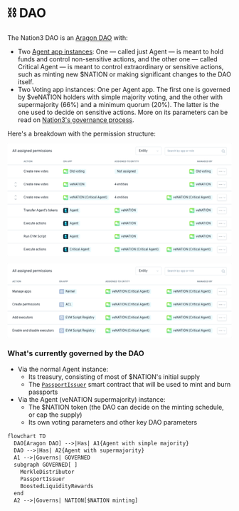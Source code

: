 # ⛓ DAO

The Nation3 DAO is an [Aragon DAO](https://aragon.org/) with:

* Two [Agent app instances](https://aragon.org/agent): One — called just Agent — is meant to hold funds and control non-sensitive actions, and the other one — called Critical Agent — is meant to control extraordinary or sensitive actions, such as minting new $NATION or making significant changes to the DAO itself.
* Two Voting app instances: One per Agent app. The first one is governed by $veNATION holders with simple majority voting, and the other with supermajority (66%) and a minimum quorum (20%). The latter is the one used to decide on sensitive actions. More on its parameters can be read on [Nation3's governance process](https://github.com/nation3/gov#proposalswith-critical-impact).

Here's a breakdown with the permission structure:

![](../.gitbook/assets/image.png)

![](<../.gitbook/assets/image (1).png>)

### What's currently governed by the DAO[​](https://wiki.nation3.org/dao/#whats-currently-governed-by-the-dao) <a href="#whats-currently-governed-by-the-dao" id="whats-currently-governed-by-the-dao"></a>

* Via the normal Agent instance:
  * Its treasury, consisting of most of $NATION's initial supply
  * The [`PassportIssuer`](https://etherscan.io/address/0x279c0b6bfCBBA977eaF4ad1B2FFe3C208aa068aC) smart contract that will be used to mint and burn passports
* Via the Agent (veNATION supermajority) instance:
  * The $NATION token (the DAO can decide on the minting schedule, or cap the supply)
  * Its own voting parameters and other key DAO parameters

```mermaid
flowchart TD
  DAO[Aragon DAO] -->|Has| A1{Agent with simple majority}
  DAO -->|Has| A2{Agent with supermajority}
  A1 -->|Governs| GOVERNED
  subgraph GOVERNED[ ]
    MerkleDistributor
    PassportIssuer
    BoostedLiquidityRewards
  end
  A2 -->|Governs| NATION[$NATION minting]
```

